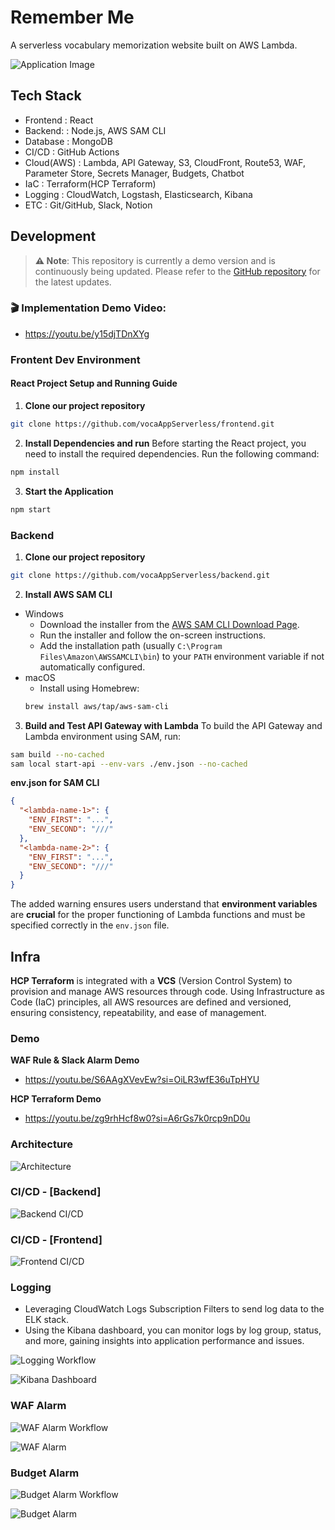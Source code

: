 # Remember Me

A serverless vocabulary memorization website built on AWS Lambda.

![Application Image](https://github.com/vocaAppServerless/.github/blob/main/assets/img/rememberme_app.png?raw=true)

## Tech Stack

- Frontend   : React
- Backend:   : Node.js, AWS SAM CLI
- Database   : MongoDB
- CI/CD      : GitHub Actions
- Cloud(AWS) : Lambda, API Gateway, S3, CloudFront, Route53, WAF, Parameter Store, Secrets Manager, Budgets, Chatbot
- IaC        : Terraform(HCP Terraform)
- Logging    : CloudWatch, Logstash, Elasticsearch, Kibana
- ETC        : Git/GitHub, Slack, Notion

## Development

> **⚠️ Note**: This repository is currently a demo version and is continuously being updated. Please refer to the [GitHub repository](https://github.com/nurdworker/rememberme) for the latest updates.  

### 🎬 Implementation Demo Video:  

- <https://youtu.be/y15djTDnXYg>
  
### **Frontent Dev Environment**

#### React Project Setup and Running Guide

1. **Clone our project repository**
```bash
git clone https://github.com/vocaAppServerless/frontend.git
```
2. **Install Dependencies and run**
Before starting the React project, you need to install the required dependencies. Run the following command:
```bash
npm install
```
3. **Start the Application**
```bash
npm start
```

### **Backend**
1. **Clone our project repository**
```bash
git clone https://github.com/vocaAppServerless/backend.git
```
2. **Install AWS SAM CLI**
- Windows
  - Download the installer from the [AWS SAM CLI Download Page](https://aws.amazon.com/serverless/sam/).
  -  Run the installer and follow the on-screen instructions.
  - Add the installation path (usually `C:\Program Files\Amazon\AWSSAMCLI\bin`) to your `PATH` environment variable if not automatically configured.
- macOS
  - Install using Homebrew:
   ```bash
   brew install aws/tap/aws-sam-cli
   ```
3. **Build and Test API Gateway with Lambda**
To build the API Gateway and Lambda environment using SAM, run:

```bash
sam build --no-cached
sam local start-api --env-vars ./env.json --no-cached
```
**env.json for SAM CLI**
```json
{
  "<lambda-name-1>": {
    "ENV_FIRST": "...",
    "ENV_SECOND": "///"
  },
  "<lambda-name-2>": {
    "ENV_FIRST": "...",
    "ENV_SECOND": "///"
  }
}
```

The added warning ensures users understand that **environment variables** are **crucial** for the proper functioning of Lambda functions and must be specified correctly in the `env.json` file.

## Infra

**HCP Terraform** is integrated with a **VCS** (Version Control System) to provision and manage AWS resources through code. Using Infrastructure as Code (IaC) principles, all AWS resources are defined and versioned, ensuring consistency, repeatability, and ease of management.

### Demo

**WAF Rule & Slack Alarm Demo**  

- <https://youtu.be/S6AAgXVevEw?si=OiLR3wfE36uTpHYU>

**HCP Terraform Demo**  

- <https://youtu.be/zg9rhHcf8w0?si=A6rGs7k0rcp9nD0u>

### Architecture

![Architecture](https://github.com/vocaAppServerless/.github/blob/main/assets/img/architecture.png?raw=true)

### CI/CD - [Backend]

![Backend CI/CD](https://github.com/vocaAppServerless/.github/blob/main/assets/img/backend_ci_cd.png?raw=true)

### CI/CD - [Frontend]

![Frontend CI/CD](https://github.com/vocaAppServerless/.github/blob/main/assets/img/frontend_ci_cd.png?raw=true)

### Logging

- Leveraging CloudWatch Logs Subscription Filters to send log data to the ELK stack.
- Using the Kibana dashboard, you can monitor logs by log group, status, and more, gaining insights into application performance and issues.

![Logging Workflow](https://github.com/vocaAppServerless/.github/blob/main/assets/img/log_monitoring.png?raw=true)

![Kibana Dashboard](https://github.com/vocaAppServerless/.github/blob/main/assets/img/kibana_dashboard.png?raw=true)

### WAF Alarm

![WAF Alarm Workflow](https://github.com/vocaAppServerless/.github/blob/main/assets/img/waf_alarm_workflow.jpg?raw=true)

![WAF Alarm](https://github.com/vocaAppServerless/.github/blob/main/assets/img/waf_alarm.png?raw=true)

### Budget Alarm

![Budget Alarm Workflow](https://github.com/vocaAppServerless/.github/blob/main/assets/img/budget_alarm_workflow.jpg?raw=true)

![Budget Alarm](https://github.com/vocaAppServerless/.github/blob/main/assets/img/budgets_alarm.png?raw=true)
